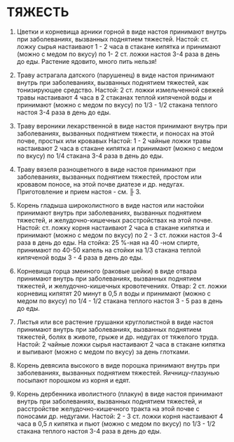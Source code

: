 # ТЯЖЕСТЬ

1. Цветки и корневища арники горной в виде настоя принимают внутрь при
заболеваниях, вызванных поднятием тяжестей. Настой: ст. ложку сырья
настаивают 1 - 2 часа в стакане кипятка и принимают (можно с медом по
вкусу) по 1- 2 ст. ложки настоя 3-4 раза в день до еды. Растение
ядовито, много пить нельзя!  
  
2. Траву астрагала датского (парушенец) в виде настоя принимают внутрь
при заболеваниях, вызванных поднятием тяжестей, как тонизирующее
средство. Настой: 2 ст. ложки измельченной свежей травы настаивают 4
часа в 2 стаканах теплой кипяченой воды и принимают (можно с медом по
вкусу) по 1/3 - 1/2 стакана теплого настоя 3-4 раза в день до еды.  
  
3. Траву вероники лекарственной в виде настоя принимают внутрь при
заболеваниях, вызванных поднятием тяжести, и поносах на этой почве,
простых или кровавых Настой: 1 - 2 чайные ложки травы настаивают 2 часа
в стакане кипятка и принимают (можно с медом по вкусу) по 1/4 стакана
3-4 раза в день до еды.  
  
4. Траву вязеля разноцветного в виде настоя принимают при заболеваниях,
вызванных поднятием тяжестей, простом или кровавом поносе, на этой почве
диатезе и др. недугах. Приготовление и прием настоя - см. ╟ 3.  
  
5. Корень гладыша широколистного в виде настоя или настойки принимают
внутрь при заболеваниях, вызванных поднятием тяжестей, и
желудочно-кишечных расстройствах на этой почве. Настой: ст. ложку корня
настаивают 2 часа в стакане кипятка и принимают (можно с медом по вкусу)
по 2 - 3 ст. ложки настоя 3-4 раза в день до еды. На стойка: 25 %-ная на
40 -ном спирте, принимают по 40-50 капель на стойки на 1/3 стакана
теплой кипяченой воды 3 - 4 раза в день до еды.  
  
6. Корневища горца змеиного (раковые шейки) в виде отвара принимают
внутрь при заболеваниях, вызванных поднятием тяжестей, и
желудочно-кишечных кровотечениях. Отвар: 2 ст. ложки корневищ кипятят 20
минут в 0,5 л воды и принимают (можно с медом по вкусу) по 1/4 - 1/2
стакана теплого настоя 3 - 5 раз в день до еды.  
  
7. Листья или все растение грушанки круглолистной в виде настоя
принимают внутрь при заболеваниях, вызванных поднятием тяжестей, болях в
животе, грыже и др. недугах от тяжелого труда. Настой: 2 чайные ложки
сырья настаивают 2 часа в стакане кипятка и выпивают (можно с медом по
вкусу) за день глотками.  
  
8. Корень девясила высокого в виде порошка принимают внутрь при
заболеваниях, вызванных поднятием тяжестей. Яичницу-глазунью посыпают
порошком из корня и едят.  
  
9. Корень дербенника иволистного (плакун) в виде настоя принимают внутрь
при заболеваниях, вызванных поднятием тяжестей, и расстройстве
желудочно-кишечного тракта на этой почве с поносами др. недугами.
Настой: 2 - 3 ст. ложки корня настаивают 4 часа в 0,5 л кипятка и пьют
(можно с медом по вкусу) по 1/3 - 1/2 стакана теплого настоя 3-4 раза в
день до еды.
